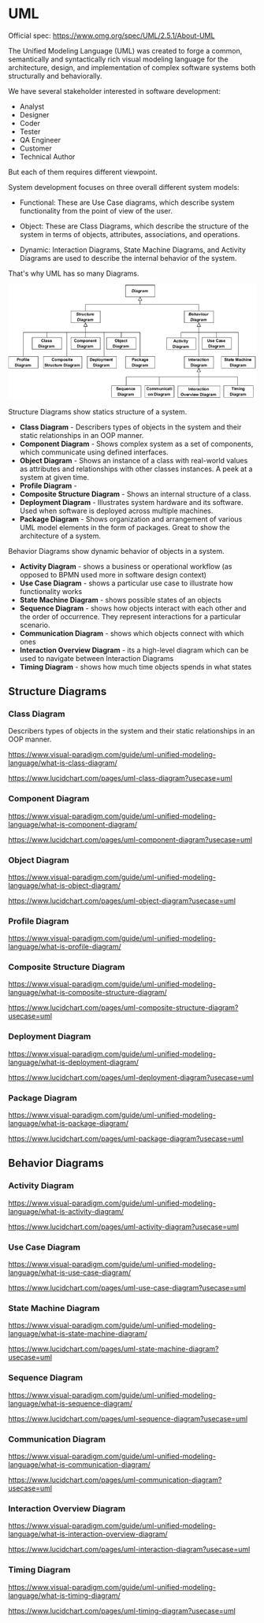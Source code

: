 # UML

Official spec: https://www.omg.org/spec/UML/2.5.1/About-UML

The Unified Modeling Language (UML) was created to forge a common, semantically and syntactically rich visual modeling language for the architecture, design, and implementation of complex software systems both structurally and behaviorally.

We have several stakeholder interested in software development:

- Analyst
- Designer
- Coder
- Tester
- QA Engineer
- Customer
- Technical Author

But each of them requires different viewpoint.

System development focuses on three overall different system models:

- Functional:  These are Use Case diagrams, which describe system functionality from the point of view of the user.

- Object: These are Class Diagrams, which describe the structure of the system in terms of objects, attributes, associations, and operations.

- Dynamic: Interaction Diagrams, State Machine Diagrams, and Activity Diagrams are used to describe the internal behavior of the system.



That's why UML has so many Diagrams.

![image-20250318202815278](img/image-20250318202815278.png)

Structure Diagrams show statics structure of a system. 

- **Class Diagram** - Describers types of objects in the system and their static relationships in an OOP manner.
- **Component Diagram** - Shows complex system as a set of components, which communicate using defined interfaces.
- **Object Diagram** - Shows an instance of a class with real-world values as attributes and relationships with other classes instances. A peek at a system at given time.
- **Profile Diagram** - 
- **Composite Structure Diagram** - Shows an internal structure of a class.
- **Deployment Diagram** - Illustrates system hardware and its software. Used when software is deployed across multiple machines.
- **Package Diagram** - Shows organization and arrangement of various UML model elements in the form of packages. Great to show the architecture of a system.

Behavior Diagrams show dynamic behavior of objects in a system.

- **Activity Diagram** - shows a business or operational workflow (as opposed to BPMN used more in software design context)
- **Use Case Diagram** - shows a particular use case to illustrate how functionality works
- **State Machine Diagram** - shows possible states of an objects
- **Sequence Diagram** - shows how objects interact with each other and the order of occurrence. They represent interactions for a particular scenario.
- **Communication Diagram** - shows which objects connect with which ones
- **Interaction Overview Diagram** - its a high-level diagram which can be used to navigate between Interaction Diagrams
- **Timing Diagram** - shows how much time objects spends in what states

## Structure Diagrams

### Class Diagram

Describers types of objects in the system and their static relationships in an OOP manner.

https://www.visual-paradigm.com/guide/uml-unified-modeling-language/what-is-class-diagram/

https://www.lucidchart.com/pages/uml-class-diagram?usecase=uml

### Component Diagram

https://www.visual-paradigm.com/guide/uml-unified-modeling-language/what-is-component-diagram/

https://www.lucidchart.com/pages/uml-component-diagram?usecase=uml

### Object Diagram

https://www.visual-paradigm.com/guide/uml-unified-modeling-language/what-is-object-diagram/

https://www.lucidchart.com/pages/uml-object-diagram?usecase=uml

### Profile Diagram

https://www.visual-paradigm.com/guide/uml-unified-modeling-language/what-is-profile-diagram/



### Composite Structure Diagram

https://www.visual-paradigm.com/guide/uml-unified-modeling-language/what-is-composite-structure-diagram/

https://www.lucidchart.com/pages/uml-composite-structure-diagram?usecase=uml

### Deployment Diagram

https://www.visual-paradigm.com/guide/uml-unified-modeling-language/what-is-deployment-diagram/

https://www.lucidchart.com/pages/uml-deployment-diagram?usecase=uml

### Package Diagram

https://www.visual-paradigm.com/guide/uml-unified-modeling-language/what-is-package-diagram/

https://www.lucidchart.com/pages/uml-package-diagram?usecase=uml

## Behavior Diagrams

### Activity Diagram

https://www.visual-paradigm.com/guide/uml-unified-modeling-language/what-is-activity-diagram/

https://www.lucidchart.com/pages/uml-activity-diagram?usecase=uml

### Use Case Diagram

https://www.visual-paradigm.com/guide/uml-unified-modeling-language/what-is-use-case-diagram/

https://www.lucidchart.com/pages/uml-use-case-diagram?usecase=uml

### State Machine Diagram

https://www.visual-paradigm.com/guide/uml-unified-modeling-language/what-is-state-machine-diagram/

https://www.lucidchart.com/pages/uml-state-machine-diagram?usecase=uml

### Sequence Diagram

https://www.visual-paradigm.com/guide/uml-unified-modeling-language/what-is-sequence-diagram/

https://www.lucidchart.com/pages/uml-sequence-diagram?usecase=uml

### Communication Diagram

https://www.visual-paradigm.com/guide/uml-unified-modeling-language/what-is-communication-diagram/

https://www.lucidchart.com/pages/uml-communication-diagram?usecase=uml

### Interaction Overview Diagram

https://www.visual-paradigm.com/guide/uml-unified-modeling-language/what-is-interaction-overview-diagram/

https://www.lucidchart.com/pages/uml-interaction-diagram?usecase=uml

### Timing Diagram

https://www.visual-paradigm.com/guide/uml-unified-modeling-language/what-is-timing-diagram/

https://www.lucidchart.com/pages/uml-timing-diagram?usecase=uml